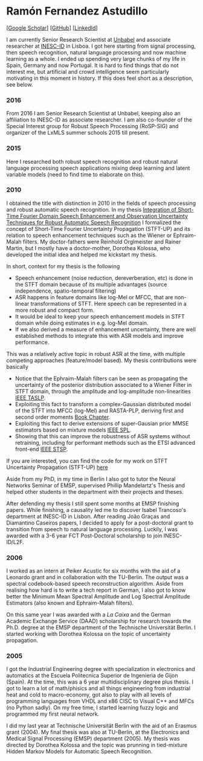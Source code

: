 Ramón Fernandez Astudillo
=========================

\[[Google Scholar](https://scholar.google.pt/citations?user=zJ4uM00AAAAJ&hl=en)\] 
\[[GitHub](https://github.com/ramon-astudillo)\]
\[[LinkedId](https://www.linkedin.com/in/ramonastudillo/)\]

I am currently Senior Research Scientist at [Unbabel](http://www.unbabel.com/) and associate researcher at [INESC-ID](https://www.l2f.inesc-id.pt/w/Welcome_to_the_Spoken_Language_Systems_Lab) in Lisboa. I got here starting from signal processing, then speech recognition, natural language processing and now machine learning as a whole. I ended up spending very large chunks of my life in Spain, Germany and now Portugal. It is hard to find things that do not interest me, but artificial and crowd intelligence seem particularly motivating in this moment in history. If this does feel short as a description, see below.

### 2016
From 2016 I am Senior Research Scientist at Unbabel, keeping also an affiliation to INESC-ID as associate researcher. I am also co-founder of the Special Interest group for Robust Speech Processing (RoSP-SIG) and organizer of the LxMLS summer schools 2015 till present.

### 2015
Here I researched both robust speech recognition and robust natural language processing speech applications mixing deep learning and latent variable models (need to find time to elaborate on this).

### 2010
I obtained the title with distinction in 2010 in the fields of speech processing and robust automatic speech recognition. In my thesis [Integration of Short-Time Fourier Domain Speech Enhancement and Observation Uncertainty Techniques for Robust Automatic Speech Recognition](https://d-nb.info/1005939284/34) I formalized the concept of Short-Time Fourier Uncertainty Propagation (STFT-UP) and its relation to speech enhancement techniques such as the Wiener or Ephraim-Malah filters. My doctor-fathers were Reinhold Orglmeister and Rainer Martin, but I mostly have a doctor-mother, Dorothea Kolossa, who developed the initial idea and helped me kickstart my thesis.

In short, context for my thesis is the following

- Speech enhancement (noise reduction, dereverberation, etc) is done in the STFT domain because of its multiple advantages (source independence, spatio-temporal filtering) 
- ASR happens in feature domains like log-Mel or MFCC, that are non-linear transformations of STFT. Here speech can be represented in a more robust and compact form. 
- It would be ideal to keep your speech enhancement models in STFT domain while doing estimates in e.g. log-Mel domain.
- If we also derived a measure of enhancement uncertainty, there are well established methods to integrate this with ASR models and improve performance.

This was a relatively active topic in robust ASR at the time, with multiple competing approaches (feature/model based). My thesis contributions were basically

- Notice that the Ephraim-Malah filters can be seen as propagating the uncertainty of the posterior distribution associated to a Wiener Filter in STFT domain, through the amplitude and log-amplitude non-linearities [IEEE TASLP](http://ieeexplore.ieee.org/abstract/document/6423820/).
- Exploiting this fact to transform a complex-Gaussian distributed model of the STFT into MFCC (log-Mel) and RASTA-PLP, deriving first and second order moments [Book Chapter](https://pdfs.semanticscholar.org/d32d/72e4dcc59bd014fb9f6428824df035fecaf4.pdf).
- Exploiting this fact to derive extensions of super-Gausian prior MMSE estimators based on mixture models [IEEE SPL](http://ieeexplore.ieee.org/abstract/document/5504821/).
- Showing that this can improve the robustness of ASR systems without retraining, including for performant methods such as the ETSI advanced front-end [IEEE STSP](http://ieeexplore.ieee.org/abstract/document/5504821/).

If you are interested, you can find the code for my work on STFT Uncertainty Propagation (STFT-UP) [here](https://github.com/ramon-astudillo/stft_up_tools) 

Aside from my PhD, in my time in Berlin I also got to tutor the Neural Networks Seminar of EMSP, supervised Phillip Mandelartz's Thesis and helped other students in the department with their projects and theses.

After defending my thesis I still spent some months at EMSP finishing papers. While finishing, a causality led me to discover Isabel Trancoso's department at INESC-ID in Lisbon. After reading João Graças and Diamantino Caseiros papers, I decided to apply for a post-doctoral grant to transition from speech to natural language processing. Luckily, I was awarded with a 3-6 year FCT Post-Doctoral scholarship to join INESC-ID/L2F. 

### 2006
I worked as an intern at Peiker Acustic for six months with the aid of a Leonardo grant and in collaboration with the TU-Berlin. The output was a spectral codebook-based speech reconstruction algorithm. Aside from realising how hard is to write a tech report in German, I also got to know better the Minimum Mean Spectral Amplitude and Log Spectral Amplitude Estimators (also known and Ephraim-Malah filters). 

On this same year I was awarded with a _La Caixa_ and the German Academic Exchange Service (DAAD) scholarship for research towards the Ph.D. degree at the EMSP department of the Technische Universität Berlin. I started working with Dorothea Kolossa on the topic of uncertainty propagation.

### 2005
I got the Industrial Engineering degree with specialization in electronics and automatics at the Escuela Politecnica Superior de Ingenieria de Gijon (Spain). At the time, this was a 6 year multidisciplinary degree plus thesis. I got to learn a lot of math/phisics and all things engineering from industrial heat and cold to macro-economy, got also to play with all levels of programming languages from VHDL and x86 CISC to Visual C++ and MFCs (no Python sadly). On my free time, I started learning fuzzy logic and programmed my first neural network.

I did my last year at Technische Universität Berlin with the aid of an Erasmus grant (2004). My final thesis was also at TU-Berlin, at the Electronics and Medical Signal Processing (EMSP) department (2005). My thesis was directed by Dorothea Kolossa and the topic was prunning in tied-mixture Hidden Markov Models for Automatic Speech Recognition.
